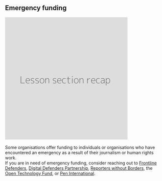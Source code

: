 ## Emergency funding
![](recap.png)

Some organisations offer funding to individuals or organisations who have encountered an emergency as a result of their journalism or human rights work.
<br>
If you are in need of emergency funding, consider reaching out to [Frontline Defenders](https://www.frontlinedefenders.org/en), [Digital Defenders Partnership](https://www.digitaldefenders.org/), [Reporters without Borders](https://rsf.org/en), the [Open Technology Fund](https://www.opentech.fund/), or [Pen International](www.pen-international.org/).
<br>
